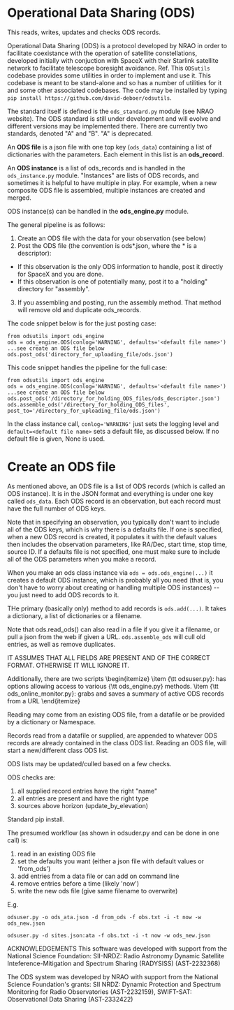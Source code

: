 # Operational Data Sharing (ODS)

This reads, writes, updates and checks ODS records.

Operational Data Sharing (ODS) is a protocol developed by NRAO in order to facilitate coexistance with the operation of satellite constellations, developed initially with conjuction with SpaceX with their Starlink satellite network to facilitate telescope boresight avoidance. Ref.  This `ODSutils` codebase provides some utilities in order to implement and use it.  This codebase is meant to be stand-alone and so has a number of utilities for it and some other associated codebases.  The code may be installed by typing `pip install https://github.com/david-deboer/odsutils`.

The standard itself is defined is the `ods_standard.py` module (see NRAO website).  The ODS standard is still under development and will evolve and different versions may be implemented there.  There are currently two standards, denoted "A" and "B".  "A" is deprecated.

An **ODS file** is a json file with one top key (`ods_data`) containing a list of dictionaries with the parameters.  Each element in this list is an **ods_record**.

An **ODS instance** is a list of ods_records and is handled in the `ods_instance.py` module.  "Instances" are lists of ODS records, and sometimes it is helpful to have multiple in play.  For example, when a new composite ODS file is assembled, multiple instances are created and merged.

ODS instance(s) can be handled in the **ods_engine.py** module.

The general pipeline is as follows:

1. Create an ODS file with the data for your observation (see below)
2. Post the ODS file (the convention is ods*.json, where the * is a descriptor):
  -  If this observation is the only ODS information to handle, post it directly for SpaceX and you are done.
  -  If this observation is one of potentially many, post it to a "holding" directory for "assembly".
3. If you assembling and posting, run the assembly method.  That method will remove old and duplicate ods_records.

The code snippet below is for the just posting case:

```
from odsutils import ods_engine
ods = ods_engine.ODS(conlog='WARNING', defaults='<default file name>')
...see create an ODS file below
ods.post_ods('directory_for_uploading_file/ods.json')
```

This code snippet handles the pipeline for the full case:

```
from odsutils import ods_engine
ods = ods_engine.ODS(conlog='WARNING', defaults='<default file name>')
...see create an ODS file below
ods.post_ods('/directory_for_holding_ODS_files/ods_descriptor.json')
ods.assemble_ods('/directory_for_holding_ODS_files', post_to='/directory_for_uploading_file/ods.json')
```

In the class instance call, `conlog='WARNING'` just sets the logging level and `default=<default file name>` sets a default file, as discussed below.  If no default file is given, None is used.

# Create an ODS file
As mentioned above, an ODS file is a list of ODS records (which is called an ODS instance).  It is in the JSON format and everything is under one key called `ods_data`.  Each ODS record is an observation, but each record must have the full number of ODS keys.

Note that in specifying an observation, you typically don't want to include all of the ODS keys, which is why there is a defaults file.  If one is specified, when a new ODS record is created, it populates it with the default values then includes the observation parameters, like RA/Dec, start time, stop time, source ID.  If a defaults file is not specified, one must make sure to include all of the ODS parameters when you make a record.

When you make an ods class instance via `ods = ods.ods_engine(...)` it creates a default ODS instance, which is probably all you need (that is, you don't have to worry about creating or handling multiple ODS instances) -- you just need to add ODS records to it.

THe primary (basically only) method to add records is `ods.add(...)`.  It takes a dictionary, a list of dictionaries or a filename.

Note that ods.read_ods() can also read in a file if you give it a filename, or pull a json from the web if given a URL.
`ods.assemble_ods` will cull old entries, as well as remove duplicates.

IT ASSUMES THAT ALL FIELDS ARE PRESENT AND OF THE CORRECT FORMAT.  OTHERWISE IT WILL IGNORE IT.


Additionally, there are two scripts
\begin{itemize}
    \item {\tt odsuser.py}:  has options allowing access to various {\tt ods\_engine.py} methods.
    \item {\tt ods\_online\_monitor.py}: grabs and saves a summary of active ODS records from a URL
\end{itemize}

Reading may come from an existing ODS file, from a datafile or be provided by a dictionary or Namespace.

Records read from a datafile or supplied, are appended to whatever ODS records are already contained in the class ODS list.
Reading an ODS file, will start a new/different class ODS list.

ODS lists may be updated/culled based on a few checks.

ODS checks are:
1. all supplied record entries have the right "name"
2. all entries are present and have the right type
3. sources above horizon (update_by_elevation)

Standard pip install.

The presumed workflow (as shown in odsuder.py and can be done in one call) is:
1. read in an existing ODS file
2. set the defaults you want (either a json file with default values or 'from_ods')
3. add entries from a data file or can add on command line
4. remove entries before a time (likely 'now')
5. write the new ods file (give same filename to overwrite)

E.g.

`odsuser.py -o ods_ata.json -d from_ods -f obs.txt -i -t now -w ods_new.json`

`odsuser.py -d sites.json:ata -f obs.txt -i -t now -w ods_new.json`

ACKNOWLEDGEMENTS
This software was developed with support from the National Science Foundation:
SII-NRDZ: Radio Astronomy Dynamic Satellite Inteference-Mitigation and Spectrum Sharing (RADYSISS) (AST-2232368)

The ODS system was developed by NRAO with support from the National Science Foundation's grants:
SII NRDZ: Dynamic Protection and Spectrum Monitoring for Radio Observatories (AST-2232159),
SWIFT-SAT: Observational Data Sharing (AST-2332422)